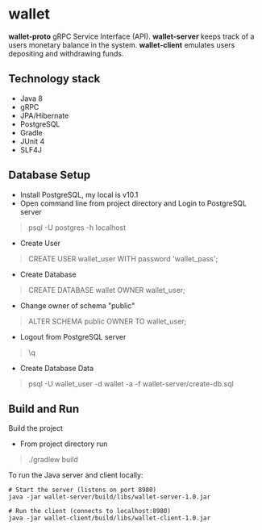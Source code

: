 # wallet

**wallet-proto** gRPC Service Interface (API).
**wallet-server** keeps track of a users monetary balance in the system.
**wallet-client** emulates users depositing and withdrawing funds.

## Technology stack
 - Java 8
 - gRPC
 - JPA/Hibernate
 - PostgreSQL
 - Gradle
 - JUnit 4
 - SLF4J
 
## Database Setup
 - Install PostgreSQL, my local is v10.1
 - Open command line from project directory and Login to PostgreSQL server
 > psql -U postgres -h localhost
 - Create User
 > CREATE USER wallet_user WITH password 'wallet_pass';
 - Create Database
 > CREATE DATABASE wallet OWNER wallet_user;
 - Change owner of schema "public"
 > ALTER SCHEMA public OWNER TO wallet_user;
 - Logout from PostgreSQL server
 > \q
 - Create Database Data
 > psql -U wallet_user -d wallet -a -f wallet-server/create-db.sql

## Build and Run
Build the project
- From project directory run
 > ./gradlew build

To run the Java server and client locally:
```
# Start the server (listens on port 8980)
java -jar wallet-server/build/libs/wallet-server-1.0.jar

# Run the client (connects to localhost:8980)
java -jar wallet-client/build/libs/wallet-client-1.0.jar
```
